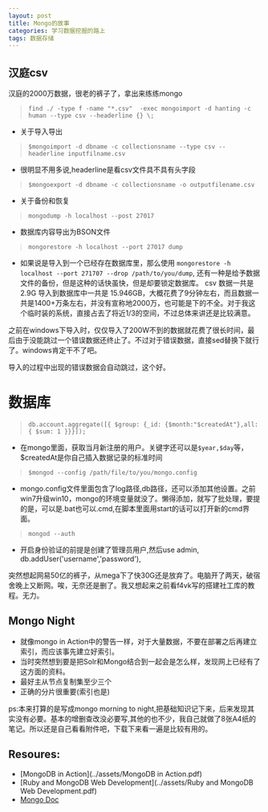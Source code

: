 ```yaml
---
layout: post
title: Mongo的故事 
categories: 学习数据挖掘的路上
tags: 数据存储
---
```



## 汉庭csv
汉庭的2000万数据，很老的裤子了，拿出来练练mongo
> `find ./ -type f -name "*.csv"  -exec mongoimport -d hanting -c human --type csv --headerline {} \;`

* 关于导入导出
>`$mongoimport -d dbname -c collectionsname --type csv --headerline inputfilname.csv`	
+ 很明显不用多说,headerline是看csv文件具不具有头字段
>`$mongoexport -d dbname -c collectionsname -o outputfilename.csv`

* 关于备份和恢复
> `mongodump -h localhost --post 27017`
+ 数据库内容导出为BSON文件
> `mongorestore -h localhost --port 27017 dump`
+ 如果说是导入到一个已经存在数据库里，那么使用 `mongorestore -h localhost --port 271707 --drop /path/to/you/dump`, 还有一种是给予数据文件的备份，但是这种的话快虽快，但是却要锁定数据库。
csv 数据一共是 2.9G 导入到数据库中一共是 15.946GB，大概花费了9分钟左右，而且数据一共是1400+万条左右，并没有宣称地2000万，也可能是下的不全。对于我这个临时装的系统，直接占去了将近1/3的空间，不过总体来讲还是比较满意。

之前在windows下导入时，仅仅导入了200W不到的数据就花费了很长时间，最后由于没能跳过一个错误数据还终止了。不过对于错误数据，直接sed替换下就行了。windows肯定干不了吧。

导入的过程中出现的错误数据会自动跳过，这个好。

# 数据库

>  `db.account.aggregate([{ $group: {_id: {$month:"$createdAt"},all:{ $sum: 1 }}}]);`

+ 在mongo里面，获取当月新注册的用户。关键字还可以是`$year,$day`等，$createdAt是你自己插入数据记录的标准时间

> ` $mongod --config /path/file/to/you/mongo.config	`

+ mongo.config文件里面包含了log路径,db路径，还可以添加其他设置。之前win7升级win10，mongo的环境变量就没了。懒得添加，就写了批处理，要提的是，可以是.bat也可以.cmd,在脚本里面用start的话可以打开新的cmd界面。

> `mongod --auth`

+ 开启身份验证的前提是创建了管理员用户,然后use admin, db.addUser('username','password'),




突然想起网易50亿的裤子，从mega下了快30G还是放弃了。电脑开了两天，破宿舍晚上又断网。唉，无奈还是删了。我又想起来之前看f4vk写的搭建社工库的教程。无力。
## Mongo Night
* 就像mongo in Action中的警告一样，对于大量数据，不要在部署之后再建立索引，而应该事先建立好索引。
* 当时突然想到要是把Solr和Mongo结合到一起会是怎么样，发现网上已经有了这方面的资料。
* 最好主从节点复制集至少三个
* 正确的分片很重要(索引也是)

ps:本来打算的是写成mongo morning to night,把基础知识记下来，后来发现其实没有必要。基本的增删查改没必要写,其他的也不少，我自己就做了8张A4纸的笔记。所以还是自己看看附件吧，下载下来看一遍是比较有用的。

## Resoures:	

*  [MongoDB in Action](../assets/MongoDB in Action.pdf)
* [Ruby and MongoDB Web Development](../assets/Ruby and MongoDB Web Development.pdf)
* [Mongo Doc](https://docs.mongodb.com/)


